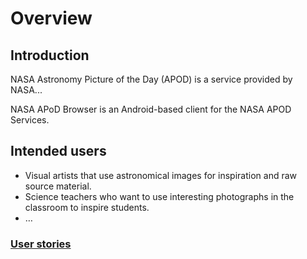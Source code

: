 # Overview

## Introduction

NASA Astronomy Picture of the Day (APOD) is a service provided by NASA...

NASA APoD Browser is an Android-based client for the NASA APOD Services.

## Intended users

* Visual artists that use astronomical images for inspiration and raw source material.
* Science teachers who want to use interesting photographs in the classroom to inspire students.
* &hellip;

### [User stories](user.stories.md)
